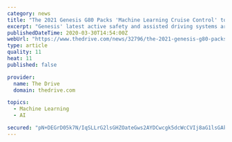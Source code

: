 ```yaml
---
category: news
title: "The 2021 Genesis G80 Packs 'Machine Learning Cruise Control' to Go With Stunning Looks"
excerpt: "Genesis' latest active safety and assisted driving systems are all accounted for as well, including Highway Driving Assist that can now change lanes at the flick of the turn signal and Smart Cruise Control with Machine Learning that intelligently adapts to its owner's driving style. So, presumably, if you drive like an idiot, your G80 will ..."
publishedDateTime: 2020-03-30T14:54:00Z
webUrl: "https://www.thedrive.com/news/32796/the-2021-genesis-g80-packs-machine-learning-cruise-control-to-go-with-stunning-looks"
type: article
quality: 11
heat: 11
published: false

provider:
  name: The Drive
  domain: thedrive.com

topics:
  - Machine Learning
  - AI

secured: "pN+DEGrD05k7N/IqSLLrG2lsGHZOateGws2AYDCwcgk5dcWcCVIj8aG1lsGAkOl9MWeQA4X4llC0cwTSaAf5O8NzwTcAAnMjXB5iBUhQtdN0xghy/W1V57vYvZazff3R0j/f8/cOYYzqUiR7392l8Qv54d0undpMux3W1s97JCYmu0eC/bXNanuCuGe/SvS59LB0QUIopHnqD3CQsuemNXoHSTl3H5iPVNb+l/v9z5Bx6Vw1KvNk7GwZ/Gvl3XkmKF/aVRivtZ1MFxtCehTDYl3KK/s+c4Bt+8pSPVQZfpeJZfyjCKvfrmTO5St9EtbhgvcSIUTpssElB8cCXsqGOMISKmJTxDMJSlCG4r4ROxwTWRQzta//4QSpYFVlKU4a2UxDjPwdBTLJZeISwiNay+eb+s2wHtHU2dwCuOTW0DuRrzGjoxvKGNzFvPbbETHceo54f/xw6T/6ifUhRx2rDUEjOsfVn+TbK3YSLcgJUy0=;QKj7waQSCVI557LsF3M9ng=="
---
```


